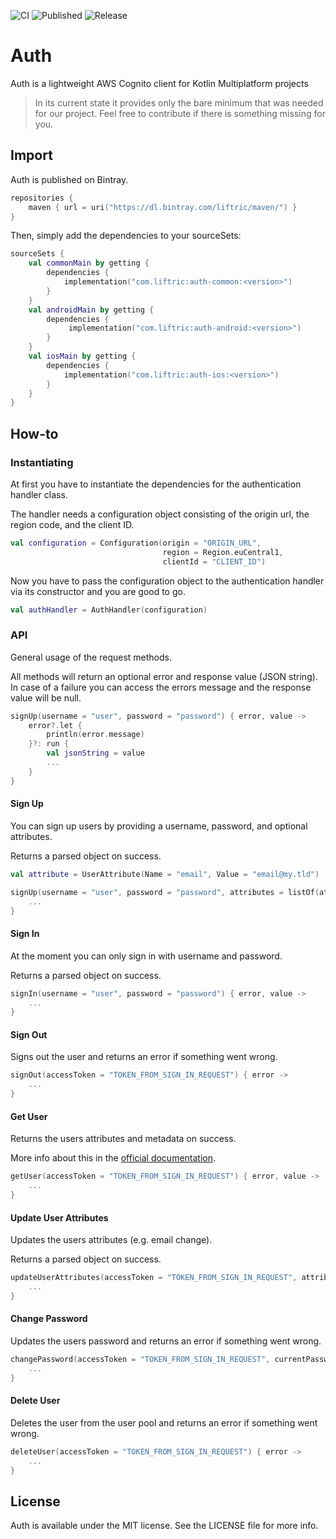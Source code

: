 ![CI](https://github.com/Liftric/auth/workflows/CI/badge.svg) ![Published](https://github.com/Liftric/auth/workflows/Publish%20to%20Bintray/badge.svg) ![Release](https://img.shields.io/github/v/release/liftric/auth?label=release)

# Auth

Auth is a lightweight AWS Cognito client for Kotlin Multiplatform projects

> In its current state it provides only the bare minimum that was needed for our project. Feel free to contribute if there is something missing for you.

## Import

Auth is published on Bintray.

```kotlin
repositories {
    maven { url = uri("https://dl.bintray.com/liftric/maven/") }
}
```

Then, simply add the dependencies to your sourceSets:

```kotlin
sourceSets {
    val commonMain by getting {
        dependencies {
            implementation("com.liftric:auth-common:<version>")   
        }
    }
    val androidMain by getting {
        dependencies {
             implementation("com.liftric:auth-android:<version>")   
        }
    }
    val iosMain by getting {
        dependencies {
            implementation("com.liftric:auth-ios:<version>")   
        }
    }
}
```

## How-to

### Instantiating

At first you have to instantiate the dependencies for the authentication handler class.

The handler needs a configuration object consisting of the origin url, the region code, and the client ID.

```kotlin
val configuration = Configuration(origin = "ORIGIN_URL",  
                                  region = Region.euCentral1,
                                  clientId = "CLIENT_ID") 
```

Now you have to pass the configuration object to the authentication handler via its constructor and you are good to go.

```kotlin
val authHandler = AuthHandler(configuration) 
```

### API

General usage of the request methods.

All methods will return an optional error and response value (JSON string). In case of a failure you can access the errors message and the response value will be null.

```kotlin
signUp(username = "user", password = "password") { error, value ->
    error?.let {
        println(error.message)
    }?: run {
        val jsonString = value
        ...
    }
}
```

#### Sign Up

You can  sign up users by providing a username, password, and optional attributes.

Returns a parsed object on success. 

```kotlin
val attribute = UserAttribute(Name = "email", Value = "email@my.tld")

signUp(username = "user", password = "password", attributes = listOf(attribute)) { error, value ->
    ...
}
```

#### Sign In

At the moment you can only sign in with username and password.

Returns a parsed object on success.

```kotlin
signIn(username = "user", password = "password") { error, value ->
    ...
}
```

#### Sign Out

Signs out the user and returns an error if something went wrong.

```kotlin
signOut(accessToken = "TOKEN_FROM_SIGN_IN_REQUEST") { error ->
    ...
}
```

#### Get User

Returns the users attributes and metadata on success.

More info about this in the [official documentation](https://docs.aws.amazon.com/cognito-user-identity-pools/latest/APIReference/API_GetUser.html).

```kotlin
getUser(accessToken = "TOKEN_FROM_SIGN_IN_REQUEST") { error, value ->
    ...
}
```

#### Update User Attributes

Updates the users attributes (e.g. email change).

Returns a parsed object on success.

```kotlin
updateUserAttributes(accessToken = "TOKEN_FROM_SIGN_IN_REQUEST", attributes = listOf(...)) { error, value ->
    ...
}
```

#### Change Password

Updates the users password and returns an error if something went wrong.

```kotlin
changePassword(accessToken = "TOKEN_FROM_SIGN_IN_REQUEST", currentPassword = "OLD_PW", newPassword = "NEW_PW") { error ->
    ...
}
```

#### Delete User

Deletes the user from the user pool and returns an error if something went wrong.

```kotlin
deleteUser(accessToken = "TOKEN_FROM_SIGN_IN_REQUEST") { error ->
    ...
}
```

## License

Auth is available under the MIT license. See the LICENSE file for more info.
